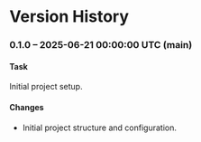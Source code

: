 # Version History

### 0.1.0 – 2025-06-21 00:00:00 UTC (main)

#### Task
Initial project setup.

#### Changes
- Initial project structure and configuration.
